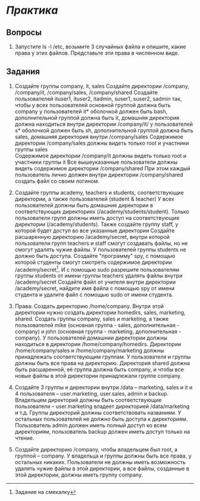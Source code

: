 # *Практика*

## Вопросы

1. Запустите ls -l /etc, возьмите 3 случайных файла и опишите, какие права у этих файлов. Представьте эти права в численном виде. 

## Задания

1. Создайте группы company, it, sales
Создайте директории /company, /company/it, /company/sales, /company/shared
Создайте пользователей ituser1, ituser2, itadmin, suser1, suser2, sadmin так, чтобы
у всех пользователей основной группой должна быть company
у пользователей it* оболочкой должен быть bash, дополнительной группой должна быть it, домашняя директория должна находиться внутри директории /company/it/
у пользователей s* оболочкой должен быть sh, дополнительной группой должна быть sales, домашняя директория внутри /company/sales
Содержимое директории /company/sales должны видеть только root и участники группы sales  
Содержимое директории /company/it должны видеть только root и участники группы it
Все вышеуказанные пользователи должны видеть содержимое директории /company/shared
При этом каждый пользователь лично должен внутри директории /company/shared создать файл со своим логином.  

2. Создайте группы academy, teachers и students, соответствующие директории, а также пользователей (student & teacher)
У всех пользователей должны быть домашние директории в соответствующих директориях (/academy/students/student). Только пользователи групп должны иметь доступ на соответствующие директории (/academy/students). 
Также создайте группу staff, у которой будет доступ во все указанные директории
Создайте расшаренную директорию /academy/secret, внутри которой пользователи групп teachers и staff смогут создавать файлы, но не смогут удалять чужие файлы. У пользователей группы students не должно быть доступа. Создайте "программу" spy, с помощью которой студенты смогут смотреть содержимое директории /academy/secret[^*]. И с помощью sudo разрешите пользователям группы students от имени группы teachers удалять файлы внутри /academy/secret
Создайте файл от учителя внутри директории /academy/secret, найдите имя файла с помощью spy от имени студента и удалите файл с помощью sudo от имени студента.

3. Права: Создать директорию /home/company. Внутри этой директории нужно создать директории homedirs, sales, marketing, shared. Создать группы company, sales и marketing, а также пользователей mike (основная группа - sales, дополнительная - company) и john (основная группа - marketing, дополнительная - company). У пользователей домашнии директории должны находиться в директории /home/company/homedirs. Директории /home/company/sales и /home/company/marketing должны принадлежать соответствующим группам. У пользователя и группы должны быть все права на директорию. Директория shared должна быть расшаренной, её группа должна быть company, и чтобы все новые файлы в этой директории принадлежали группе company.

1. Создайте 3 группы и директории внутри /data – marketing, sales и it и 4 пользователя – user.marketing, user.sales, admin и backup. Владельцем директорий должны быть соответствующие пользователи – user.marketing владеет директорией /data/marketing и т.д. Группы директорий должны соответствовать названиям. У остальных пользователей не должно быть доступа к директориям. Пользователь admin должен иметь полный доступ ко всем директориям, пользователь backup должен иметь доступ только на чтение.

2. Создайте директорию /company, чтобы владельцем был root, а группой – company. У владельца и группы должны быть все права, у остальных никаких. Пользователи не должны иметь возможность удалять чужие файлы в этой директории, а все файлы, созданные в этой директории, должны иметь группу company.

[^*]: Задание на смекалку